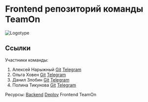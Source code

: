 # Frontend репозиторий команды TeamOn
![Logotype](https://papercallio-production.s3.amazonaws.com/uploads/event/logo/786/frontend.png)

## Ссылки
Участники команды:
1. Алексей Нарыжный
<a href="https://github.com/AlexeyBMSTU">Git</a> <a href="https://t.me/fish190">Telegram</a>
3. Ольга Ховен
<a href="https://github.com/KhovenOlya">Git</a> <a href="https://t.me/olkhoven">Telegram</a>
5. Данил Злобин
<a href="https://github.com/Danil-Zlo">Git</a> <a href="https://t.me/maxround">Telegram</a>
7. Полина Тикунова
<a href="https://github.com/PtFux">Git</a> <a href="https://t.me/popitsd">Telegram</a>

Ресурсы:
<a href="https://github.com/PtFux">Backend</a>
<a href="https://github.com/PtFux">Deploy</a>
Frontend TeamOn
